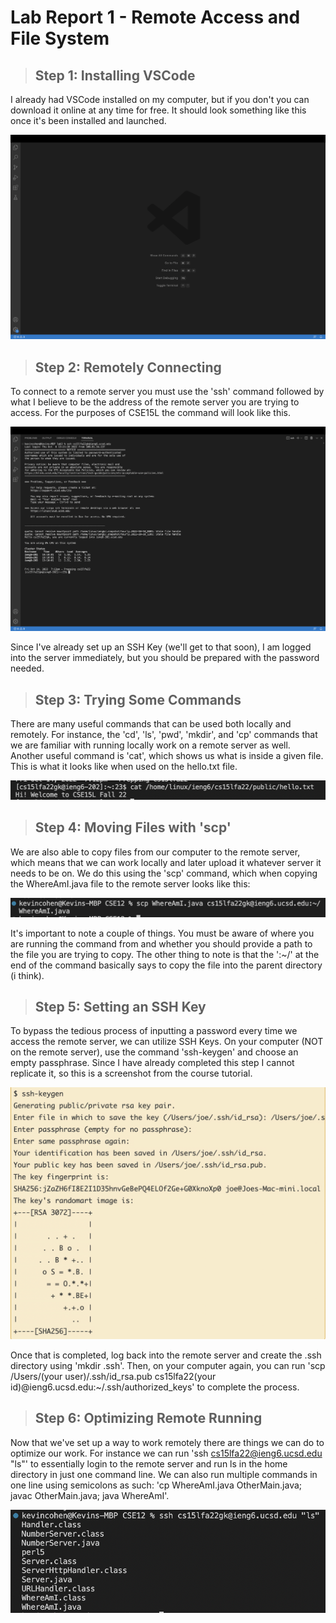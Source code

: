 # Lab Report 1 - Remote Access and File System

> ## Step 1: Installing VSCode

I already had VSCode installed on my computer, but if you don't you can download it online at any time for free. It should look something like this once it's been installed and launched.

![Image](VSCodeInstall.png)

> ## Step 2: Remotely Connecting

To connect to a remote server you must use the 'ssh' command followed by what I believe to be the address of the remote server you are trying to access. For the purposes of CSE15L the command will look like this.

![Image](RemoteAccess.png)

Since I've already set up an SSH Key (we'll get to that soon), I am logged into the server immediately, but you should be prepared with the password needed.

> ## Step 3: Trying Some Commands

There are many useful commands that can be used both locally and remotely. For instance, the 'cd', 'ls', 'pwd', 'mkdir', and 'cp' commands that we are familiar with running locally work on a remote server as well. Another useful command is 'cat', which shows us what is inside a given file. This is what it looks like when used on the hello.txt file.

![Image](RemoteCommands.png)

> ## Step 4: Moving Files with 'scp'

We are also able to copy files from our computer to the remote server, which means that we can work locally and later upload it whatever server it needs to be on. We do this using the 'scp' command, which when copying the WhereAmI.java file to the remote server looks like this:

![Image](CopyingToRemote.png)

It's important to note a couple of things. You must be aware of where you are running the command from and whether you should provide a path to the file you are trying to copy. The other thing to note is that the ':~/' at the end of the command basically says to copy the file into the parent directory (i think).

> ## Step 5: Setting an SSH Key

To bypass the tedious process of inputting a password every time we access the remote server, we can utilize SSH Keys. On your computer (NOT on the remote server), use the command 'ssh-keygen' and choose an empty passphrase. Since I have already completed this step I cannot replicate it, so this is a screenshot from the course tutorial.

![Image](SSHKey.png)

Once that is completed, log back into the remote server and create the .ssh directory using 'mkdir .ssh'. Then, on your computer again, you can run 'scp /Users/(your user)/.ssh/id_rsa.pub cs15lfa22(your id)@ieng6.ucsd.edu:~/.ssh/authorized_keys' to complete the process.

> ## Step 6: Optimizing Remote Running

Now that we've set up a way to work remotely there are things we can do to optimize our work. For instance we can run 'ssh cs15lfa22@ieng6.ucsd.edu "ls"' to essentially login to the remote server and run ls in the home directory in just one command line. We can also run multiple commands in one line using semicolons as such: 'cp WhereAmI.java OtherMain.java; javac OtherMain.java; java WhereAmI'.

![Image](RemoteServerLS.png)

